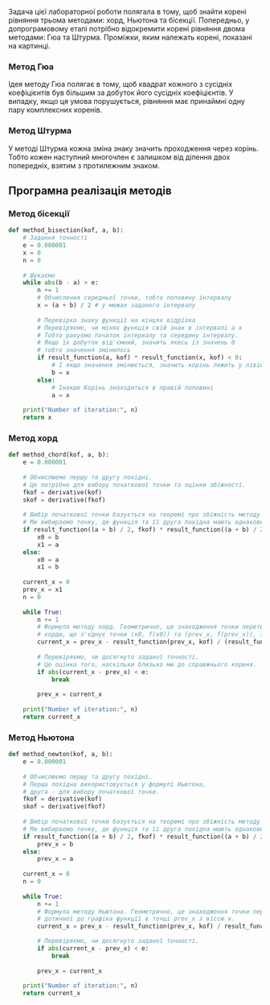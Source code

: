 

Задача цієї лабораторної роботи полягала в тому, щоб знайти корені рівняння трьома методами: хорд, Ньютона та бісекції.
Попередньо, у допрограмовому етапі потрібно відокремити корені рівняння двома методами: Гюа та Штурма. Проміжки, яким належать корені, показані на картинці.

### Метод Гюа

Ідея методу Гюа полягає в тому, щоб квадрат кожного з сусідніх коефіцієнтів був більшим за добуток його сусідніх коефіцієнтів. У випадку, якщо ця умова порушується, рівняння має принаймні одну пару комплексних коренів.

### Метод Штурма

У методі Штурма кожна зміна знаку значить проходження через корінь. Тобто кожен наступний многочлен є залишком від ділення двох попередніх, взятим з протилежним знаком.

## Програмна реалізація методів

### Метод бісекції

```python
def method_bisection(kof, a, b):
    # Задання точності
    e = 0.000001
    x = 0
    n = 0
    
    # Шукаємо 
    while abs(b - a) > e:
        n += 1
        # Обчислення середньої точки, тобто половину інтервалу
        x = (a + b) / 2 # у межах заданого інтервалу 
        
        # Перевірка знаку функції на кінцях відрізка
        # Перевіряємо, чи міняє функція свій знак в інтервалі a x 
        # Тобто рахуємо початок інтервалу та середину інтервалу.
        # Якщо їх добуток від'ємний, значить якесь із значень 0
        # тобто значення змінилось 
        if result_function(a, kof) * result_function(x, kof) < 0:
            # І якщо значення змінюється, значить корінь лежить у лівій половині
            b = x
        else:
            # Інакше Корінь знаходиться в правій половині
            a = x
    
    print("Number of iteration:", n)
    return x
```

### Метод хорд

```python
def method_chord(kof, a, b):
    e = 0.000001
    
    # Обчислюємо першу та другу похідні.
    # Це потрібно для вибору початкової точки та оцінки збіжності.
    fkof = derivative(kof)
    skof = derivative(fkof)
    
    # Вибір початкової точки базується на теоремі про збіжність методу хорд.
    # Ми вибираємо точку, де функція та її друга похідна мають однаковий знак.
    if result_function((a + b) / 2, fkof) * result_function((a + b) / 2, skof) > 0:
        x0 = b
        x1 = a
    else:
        x0 = a
        x1 = b
    
    current_x = 0
    prev_x = x1
    n = 0
    
    while True:
        n += 1
        # Формула методу хорд. Геометрично, це знаходження точки перетину
        # хорди, що з'єднує точки (x0, f(x0)) та (prev_x, f(prev_x)), з віссю x.
        current_x = prev_x - result_function(prev_x, kof) / (result_function(prev_x, kof) - result_function(x0, kof)) * (prev_x - x0)
        
        # Перевіряємо, чи досягнуто заданої точності.
        # Це оцінка того, наскільки близько ми до справжнього кореня.
        if abs(current_x - prev_x) < e:
            break
        
        prev_x = current_x
    
    print("Number of iteration:", n)
    return current_x
```

### Метод Ньютона

```python
def method_newton(kof, a, b):
    e = 0.000001
    
    # Обчислюємо першу та другу похідні.
    # Перша похідна використовується у формулі Ньютона,
    # друга - для вибору початкової точки.
    fkof = derivative(kof)
    skof = derivative(fkof)
    
    # Вибір початкової точки базується на теоремі про збіжність методу Ньютона.
    # Ми вибираємо точку, де функція та її друга похідна мають однаковий знак.
    if result_function((a + b) / 2, fkof) * result_function((a + b) / 2, skof) > 0:
        prev_x = b
    else:
        prev_x = a
    
    current_x = 0
    n = 0
    
    while True:
        n += 1
        # Формула методу Ньютона. Геометрично, це знаходження точки перетину
        # дотичної до графіка функції в точці prev_x з віссю x.
        current_x = prev_x - result_function(prev_x, kof) / result_function(prev_x, fkof)

        # Перевіряємо, чи досягнуто заданої точності.
        if abs(current_x - prev_x) < e:
            break
        
        prev_x = current_x
    
    print("Number of iteration:", n)
    return current_x
```